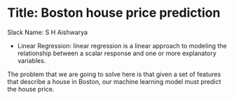 # Title: Boston house price prediction
Slack Name: S H Aishwarya
* Linear Regression:
linear regression is a linear approach to modeling the relationship between a scalar response and one or more explanatory variables.

The problem that we are going to solve here is that given a set of features that describe a house in Boston, our machine learning model must predict the house price. 
